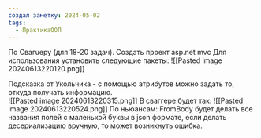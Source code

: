 ```yaml
---
создал заметку: 2024-05-02
tags:
  - ПрактикаООП
---
```

По Свагuеру (для 18-20 задач).
Создать проект asp.net mvc
Для использования установить следующие пакеты:
![[Pasted image 20240613220120.png]]


Подсказка от Укольчика - с помощью атрибутов можно задать то, откуда получать информацию.  
![[Pasted image 20240613220315.png]]
В сваггере будет так:
![[Pasted image 20240613220524.png]]
По ньюансам: FromBody будет делать все названия полей с маленькой буквы в json формате, если делать десериализацию вручную, то может возникнуть ошибка.